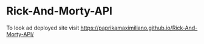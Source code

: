 # Rick-And-Morty-API

To look ad deployed site visit https://paprikamaximiliano.github.io/Rick-And-Morty-API/
